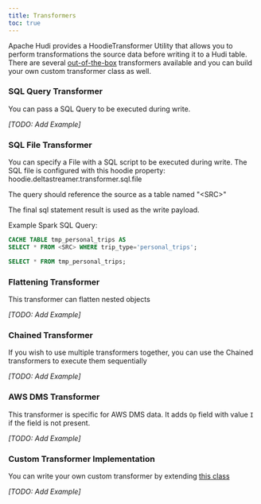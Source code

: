 ```yaml
---
title: Transformers
toc: true
---
```


Apache Hudi provides a HoodieTransformer Utility that allows you to perform transformations the source data before writing it to a Hudi table.
There are several [out-of-the-box](https://github.com/apache/hudi/tree/master/hudi-utilities/src/main/java/org/apache/hudi/utilities/transform)
transformers available and you can build your own custom transformer class as well.

### SQL Query Transformer
You can pass a SQL Query to be executed during write.

*[TODO: Add Example]*

### SQL File Transformer
You can specify a File with a SQL script to be executed during write. The SQL file is configured with this hoodie property:
hoodie.deltastreamer.transformer.sql.file

The query should reference the source as a table named "\<SRC\>"
 
The final sql statement result is used as the write payload.
 
Example Spark SQL Query:
```sql
CACHE TABLE tmp_personal_trips AS
SELECT * FROM <SRC> WHERE trip_type='personal_trips';

SELECT * FROM tmp_personal_trips;
```

### Flattening Transformer
This transformer can flatten nested objects

*[TODO: Add Example]*

### Chained Transformer
If you wish to use multiple transformers together, you can use the Chained transformers to execute them sequentially

*[TODO: Add Example]*

### AWS DMS Transformer
This transformer is specific for AWS DMS data. It adds `Op` field with value `I` if the field is not present.

*[TODO: Add Example]*

### Custom Transformer Implementation
You can write your own custom transformer by extending [this class](https://github.com/apache/hudi/tree/master/hudi-utilities/src/main/java/org/apache/hudi/utilities/transform)

*[TODO: Add Example]*